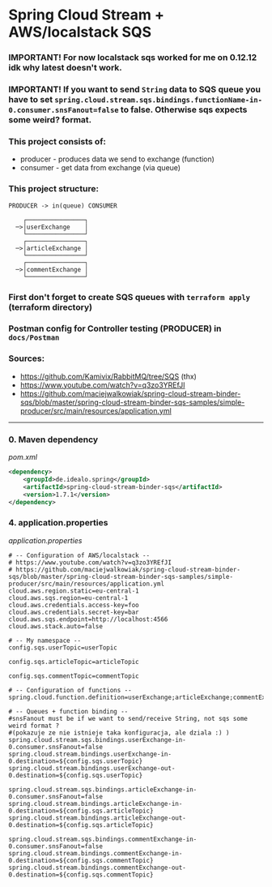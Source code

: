 # Spring Cloud Stream + AWS/localstack SQS

### IMPORTANT! For now localstack sqs worked for me on 0.12.12 idk why latest doesn't work.

### IMPORTANT! If you want to send `String` data to SQS queue you have to set `spring.cloud.stream.sqs.bindings.functionName-in-0.consumer.snsFanout=false` to false. Otherwise sqs expects some weird? format.

### This project consists of:
- producer - produces data we send to exchange (function)
- consumer - get data from exchange (via queue)

### This project structure:<br/>
`PRODUCER -> in(queue) CONSUMER`
```
    ┌────────────────┐
  ─>│userExchange    │
    └────────────────┘
    ┌────────────────┐
  ─>│articleExchange │ 
    └────────────────┘
    ┌────────────────┐
  ─>│commentExchange │
    └────────────────┘
```

### First don't forget to create SQS queues with `terraform apply` (terraform directory) 

### Postman config for Controller testing (PRODUCER) in `docs/Postman`

### Sources:
- https://github.com/Kamivix/RabbitMQ/tree/SQS (thx)
- https://www.youtube.com/watch?v=q3zo3YREfJI
- https://github.com/maciejwalkowiak/spring-cloud-stream-binder-sqs/blob/master/spring-cloud-stream-binder-sqs-samples/simple-producer/src/main/resources/application.yml

_______

### 0. Maven dependency
*pom.xml*
```xml
<dependency>
    <groupId>de.idealo.spring</groupId>
    <artifactId>spring-cloud-stream-binder-sqs</artifactId>
    <version>1.7.1</version>
</dependency>
```

### 4. application.properties

*application.properties*
```properties
# -- Configuration of AWS/localstack --
# https://www.youtube.com/watch?v=q3zo3YREfJI
# https://github.com/maciejwalkowiak/spring-cloud-stream-binder-sqs/blob/master/spring-cloud-stream-binder-sqs-samples/simple-producer/src/main/resources/application.yml
cloud.aws.region.static=eu-central-1
cloud.aws.sqs.region=eu-central-1
cloud.aws.credentials.access-key=foo
cloud.aws.credentials.secret-key=bar
cloud.aws.sqs.endpoint=http://localhost:4566
cloud.aws.stack.auto=false

# -- My namespace --
config.sqs.userTopic=userTopic

config.sqs.articleTopic=articleTopic

config.sqs.commentTopic=commentTopic

# -- Configuration of functions --
spring.cloud.function.definition=userExchange;articleExchange;commentExchange

# -- Queues + function binding --
#snsFanout must be if we want to send/receive String, not sqs some weird format ?
#(pokazuje ze nie istnieje taka konfiguracja, ale dziala :) )
spring.cloud.stream.sqs.bindings.userExchange-in-0.consumer.snsFanout=false
spring.cloud.stream.bindings.userExchange-in-0.destination=${config.sqs.userTopic}
spring.cloud.stream.bindings.userExchange-out-0.destination=${config.sqs.userTopic}

spring.cloud.stream.sqs.bindings.articleExchange-in-0.consumer.snsFanout=false
spring.cloud.stream.bindings.articleExchange-in-0.destination=${config.sqs.articleTopic}
spring.cloud.stream.bindings.articleExchange-out-0.destination=${config.sqs.articleTopic}

spring.cloud.stream.sqs.bindings.commentExchange-in-0.consumer.snsFanout=false
spring.cloud.stream.bindings.commentExchange-in-0.destination=${config.sqs.commentTopic}
spring.cloud.stream.bindings.commentExchange-out-0.destination=${config.sqs.commentTopic}
```
